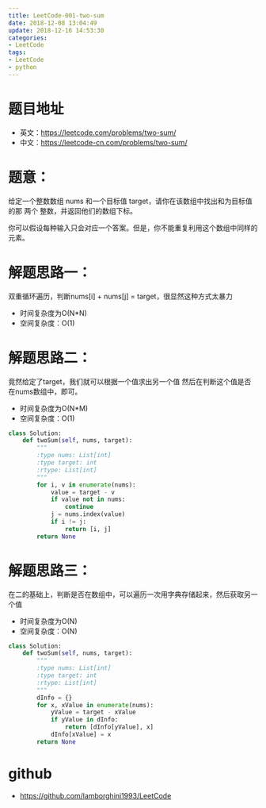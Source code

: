 ```yaml
---
title: LeetCode-001-two-sum
date: 2018-12-08 13:04:49
update: 2018-12-16 14:53:30
categories:
- LeetCode
tags:
- LeetCode
- python
---
```


# 题目地址
- 英文：https://leetcode.com/problems/two-sum/
- 中文：https://leetcode-cn.com/problems/two-sum/

# 题意：
给定一个整数数组 nums 和一个目标值 target，请你在该数组中找出和为目标值的那 两个 整数，并返回他们的数组下标。

你可以假设每种输入只会对应一个答案。但是，你不能重复利用这个数组中同样的元素。

# 解题思路一：
双重循环遍历，判断nums[i] + nums[j] = target，很显然这种方式太暴力
- 时间复杂度为O(N*N)
- 空间复杂度：O(1)

# 解题思路二：
竟然给定了target，我们就可以根据一个值求出另一个值
然后在判断这个值是否在nums数组中，即可。
- 时间复杂度为O(N*M)
- 空间复杂度：O(1)
<!--python0-->
```python
class Solution:
    def twoSum(self, nums, target):
        """
        :type nums: List[int]
        :type target: int
        :rtype: List[int]
        """
        for i, v in enumerate(nums):
            value = target - v
            if value not in nums:
                continue
            j = nums.index(value)
            if i != j:
                return [i, j]
        return None

```

# 解题思路三：
在二的基础上，判断是否在数组中，可以遍历一次用字典存储起来，然后获取另一个值
- 时间复杂度为O(N)
- 空间复杂度：O(N)
<!--python1-->
```python
class Solution:
    def twoSum(self, nums, target):
        """
        :type nums: List[int]
        :type target: int
        :rtype: List[int]
        """
        dInfo = {}
        for x, xValue in enumerate(nums):
            yValue = target - xValue
            if yValue in dInfo:
                return [dInfo[yValue], x]
            dInfo[xValue] = x
        return None

```

# github
- https://github.com/lamborghini1993/LeetCode
